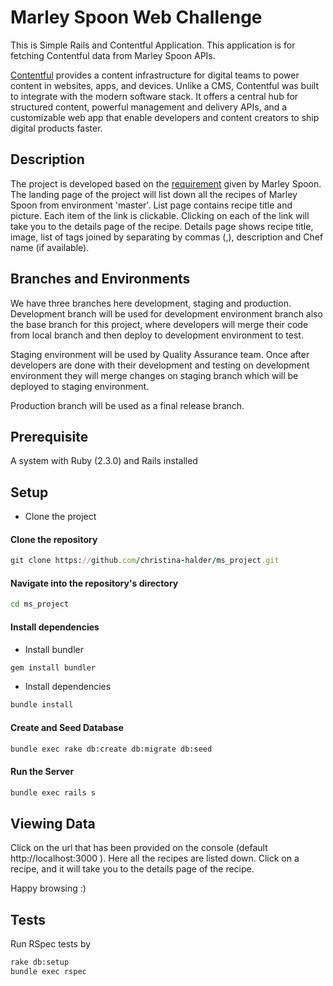 # Marley Spoon Web Challenge
This is Simple Rails and Contentful Application.
This application is for fetching Contentful data from Marley Spoon APIs.

[Contentful](https://www.contentful.com) provides a content infrastructure for digital teams to power content in websites, apps, and devices. Unlike a CMS, Contentful was built to integrate with the modern software stack. It offers a central hub for structured content, powerful management and delivery APIs, and a customizable web app that enable developers and content creators to ship digital products faster.


## Description


The project is developed based on the [requirement](https://gist.github.com/lawitschka/063f2e28bd6993cac5f8b40b991ae899) given by Marley Spoon. 
The landing page of the project will list down all the recipes of Marley Spoon from environment 'master'. List page
 contains recipe title and picture.
Each item of the link is clickable. Clicking on each of the link will take you to the details page of the recipe.
Details page shows recipe title, image, list of tags joined by separating by commas (,), description and Chef name
  (if available).


## Branches and Environments
We have three branches here development, staging and production. 
 Development branch will be used for development environment branch also the base branch for this project, where developers
 will merge their code from local branch and then deploy to development environment to 
 test.
 

Staging environment will be used by Quality Assurance team. Once after
 developers are done with their development and testing on development environment 
 they will merge changes on staging branch which will be deployed to staging environment. 


Production branch will be used as a final release branch. 


## Prerequisite
A system with Ruby (2.3.0) and Rails installed


## Setup
* Clone the project

#### Clone the repository

```ruby
git clone https://github.com/christina-halder/ms_project.git
```

#### Navigate into the repository's directory

```bash
cd ms_project
```

#### Install dependencies

* Install bundler

```bash
gem install bundler
```

* Install dependencies

```bash
bundle install
```

#### Create and Seed Database

```bash
bundle exec rake db:create db:migrate db:seed
```

#### Run the Server

```bash
bundle exec rails s
```

## Viewing Data

Click on the url that has been provided on the console (default http://localhost:3000
). Here all the recipes are listed down. 
Click on a recipe, and it will take you to the details page of the recipe. 

Happy browsing :)

## Tests

Run RSpec tests by

```bash
rake db:setup
bundle exec rspec
```
